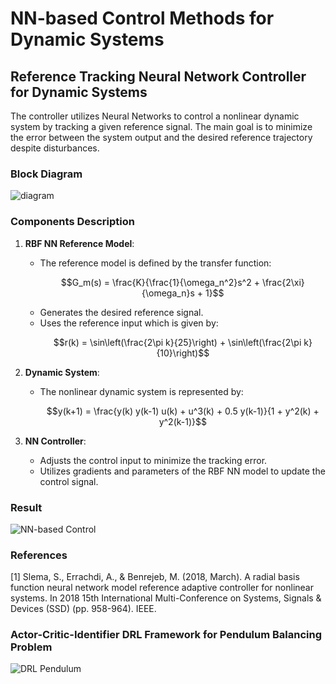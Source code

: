 # NN-based Control Methods for Dynamic Systems

## Reference Tracking Neural Network Controller for Dynamic Systems
The controller utilizes Neural Networks to control a nonlinear dynamic system by tracking a given reference signal. The main goal is to minimize the error between the system output and the desired reference trajectory despite disturbances.

### Block Diagram
![diagram](https://github.com/amirhosseinh77/NN-Control/assets/56114938/94b82545-6327-4938-a76c-7237c97b69f0)

### Components Description
1. **RBF NN Reference Model**:
   - The reference model is defined by the transfer function:
     ```math
     G_m(s) = \frac{K}{\frac{1}{\omega_n^2}s^2 + \frac{2\xi}{\omega_n}s + 1}
     ```
   - Generates the desired reference signal.
   - Uses the reference input which is given by:
     ```math
     r(k) = \sin\left(\frac{2\pi k}{25}\right) + \sin\left(\frac{2\pi k}{10}\right)
     ```

2. **Dynamic System**:
   - The nonlinear dynamic system is represented by:
     ```math
     y(k+1) = \frac{y(k) y(k-1) u(k) + u^3(k) + 0.5 y(k-1)}{1 + y^2(k) + y^2(k-1)}
     ```
     
3. **NN Controller**:
   - Adjusts the control input to minimize the tracking error.
   - Utilizes gradients and parameters of the RBF NN model to update the control signal.


### Result
![NN-based Control](https://github.com/amirhosseinh77/NN-Control/assets/56114938/8820083c-1c6b-42a9-8024-d386a51f6eb0)

### References
[1] Slema, S., Errachdi, A., & Benrejeb, M. (2018, March). A radial basis function neural network model reference adaptive controller for nonlinear systems. In 2018 15th International Multi-Conference on Systems, Signals & Devices (SSD) (pp. 958-964). IEEE.


### Actor-Critic-Identifier DRL Framework for Pendulum Balancing Problem 
![DRL Pendulum](https://github.com/amirhosseinh77/NN-Control/assets/56114938/bc79eeca-b8dc-4384-a373-cbefcde12db3)




